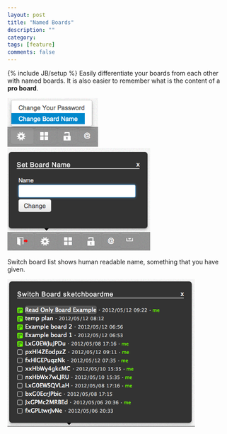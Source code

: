 ```yaml
---
layout: post
title: "Named Boards"
description: ""
category: 
tags: [feature]
comments: false
---
```

{% include JB/setup %}
Easily differentiate your boards from each other with named boards.
It is also easier to remember what is the content of a **pro board**. 

![Change Board Name Menu](/images/change-board-name.png)
![Change Board Name Menu Popup](/images/change-board-name-popup.png)

Switch
board list shows human readable name, something that you have given.

![Switch Board List with name boards](/images/switch-list-named-boards.png)
